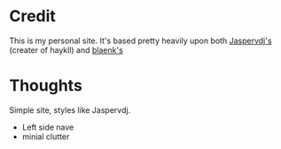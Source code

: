 # Credit #

This is my personal site.
It's based pretty heavily upon both [Jaspervdj's](https://github.com/jaspervdj/jaspervdj) (creater of haykll) and [blaenk's](https://github.com/blaenk/blaenk.github.io)

# Thoughts #

Simple site, styles like Jaspervdj.
* Left side nave
* minial clutter

